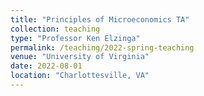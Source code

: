 ```yaml
---
title: "Principles of Microeconomics TA"
collection: teaching
type: "Professor Ken Elzinga"
permalink: /teaching/2022-spring-teaching
venue: "University of Virginia"
date: 2022-08-01
location: "Charlottesville, VA"
---
```

